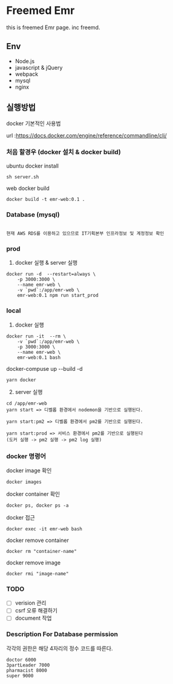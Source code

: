 # Freemed Emr
this is freemed Emr page.
inc freemd.

## Env
 - Node.js
 - javascript & jQuery
 - webpack
 - mysql
 - nginx


## 실행방법
docker 기본적인 사용법

url :https://docs.docker.com/engine/reference/commandline/cli/

### 처음 할경우 (docker 설치 & docker build)
ubuntu docker install
```
sh server.sh
```

web docker build
```
docker build -t emr-web:0.1 .
```

### Database (mysql)
```

현재 AWS RDS를 이용하고 있으므로 IT기획본부 인프라정보 및 계정정보 확인

```

### prod
1. docker 실행 & server 실행
```
docker run -d  --restart=always \
    -p 3000:3000 \
    --name emr-web \
    -v `pwd`:/app/emr-web \
    emr-web:0.1 npm run start_prod
```
### local

1. docker 실행
```
docker run -it  --rm \
    -v `pwd`:/app/emr-web \
    -p 3000:3000 \
    --name emr-web \
    emr-web:0.1 bash
```
docker-compuse up --build -d
```
yarn docker
```

2. server 실행
```
cd /app/emr-web
yarn start => 디벨롭 환경에서 nodemon을 기반으로 실행된다.

yarn start:pm2 => 디벨롭 환경에서 pm2를 기반으로 실행된다.

yarn start:prod => 서비스 환경에서 pm2를 기반으로 실행된다
(도커 실행 -> pm2 실행 -> pm2 log 실행)
```

### docker 명령어
docker image 확인
```
docker images
```
docker container 확인 
```
docker ps, docker ps -a
```
docker 접근
```
docker exec -it emr-web bash 
```
docker remove container
```
docker rm "container-name"
```
docker remove image
```
docker rmi "image-name" 
```

### TODO
- [ ] verision 관리
- [ ] csrf 오류 해결하기
- [ ] document 작업

### Description For Database permission

각각의 권한은 해당 4자리의 정수 코드를 따른다.

```
doctor 6000
3partLeader 7000
pharmacist 8000
super 9000
```
